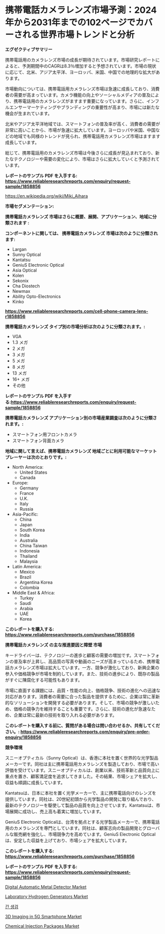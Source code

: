 <p><h1>携帯電話カメラレンズ市場予測：2024年から2031年までの102ページでカバーされる世界市場トレンドと分析</h1></p><p><strong>エグゼクティブサマリー</strong></p>
<p><p>携帯電話用のカメラレンズ市場の成長が期待されています。市場研究レポートによると、予測期間中のCAGRは8.3％増加すると予想されています。市場の現状に応じて、北米、アジア太平洋、ヨーロッパ、米国、中国での地理的な拡大があります。</p><p>市場動向については、携帯電話用カメラレンズ市場は急速に成長しており、消費者の需要が高まっています。カメラ機能の向上やソーシャルメディアの普及により、携帯電話用のカメラレンズがますます重要になっています。さらに、インフルエンサーマーケティングやブランディングの重要性が高まり、市場には新たな機会が生まれています。</p><p>北米やアジア太平洋地域では、スマートフォンの普及率が高く、消費者の需要が非常に高いことから、市場が急速に拡大しています。ヨーロッパや米国、中国などの地域でも同様のトレンドが見られ、携帯電話用カメラレンズ市場はますます成長しています。</p><p>総じて、携帯電話用のカメラレンズ市場は今後さらに成長が見込まれており、新たなテクノロジーや需要の変化により、市場はさらに拡大していくと予測されています。</p></p>
<p><strong>レポートのサンプル PDF を入手する: <a href="https://www.reliableresearchreports.com/enquiry/request-sample/1858856">https://www.reliableresearchreports.com/enquiry/request-sample/1858856</a></strong></p>
<p><a href="https://en.wikipedia.org/wiki/Miki_Aihara">https://en.wikipedia.org/wiki/Miki_Aihara</a></p>
<p><strong>市場セグメンテーション:</strong></p>
<p><strong> 携帯電話カメラレンズ 市場はさらに概要、展開、アプリケーション、地域に分類されます :</strong></p>
<p><strong>コンポーネントに関しては、 携帯電話カメラレンズ 市場は次のように分類されます:</strong></p>
<p><ul><li>Largan</li><li>Sunny Optical</li><li>Kantatsu</li><li>GeniuS Electronic Optical</li><li>Asia Optical</li><li>Kolen</li><li>Sekonix</li><li>Cha Diostech</li><li>Newmax</li><li>Ability Opto-Electronics</li><li>Kinko</li></ul></p>
<p><strong><a href="https://www.reliableresearchreports.com/cell-phone-camera-lens-r1858856">https://www.reliableresearchreports.com/cell-phone-camera-lens-r1858856</a></strong></p>
<p><strong> 携帯電話カメラレンズ タイプ別の市場分析は次のように分類されます。:</strong></p>
<p><ul><li>VGA</li><li>1.3 メガ</li><li>2 メガ</li><li>3 メガ</li><li>5 メガ</li><li>8 メガ</li><li>13 メガ</li><li>16+ メガ</li><li>その他</li></ul></p>
<p><strong>レポートのサンプル PDF を入手する:<a href="https://www.reliableresearchreports.com/enquiry/request-sample/1858856">https://www.reliableresearchreports.com/enquiry/request-sample/1858856</a></strong></p>
<p><strong> 携帯電話カメラレンズ アプリケーション別の市場産業調査は次のように分類されます。:</strong></p>
<p><ul><li>スマートフォン用フロントカメラ</li><li>スマートフォン背面カメラ</li></ul></p>
<p><strong>地域に関して言えば、携帯電話カメラレンズ 地域ごとに利用可能なマーケットプレーヤーは次のとおりです。:</strong></p>
<p><ul>
    <li>
        North America:
        <ul>
            <li>United States</li>
            <li>Canada</li>
        </ul>
    </li>
    <li>
        Europe:
        <ul>
            <li>Germany</li>
            <li>France</li>
            <li>U.K.</li>
            <li>Italy</li>
            <li>Russia</li>
        </ul>
    </li>
    <li>
        Asia-Pacific:
        <ul>
            <li>China</li>
            <li>Japan</li>
            <li>South Korea</li>
            <li>India</li>
            <li>Australia</li>
            <li>China Taiwan</li>
            <li>Indonesia</li>
            <li>Thailand</li>
            <li>Malaysia</li>
        </ul>
    </li>
    <li>
        Latin America:
        <ul>
            <li>Mexico</li>
            <li>Brazil</li>
            <li>Argentina Korea</li>
            <li>Colombia</li>
        </ul>
    </li>
    <li>
        Middle East & Africa:
        <ul>
            <li>Turkey</li>
            <li>Saudi</li>
            <li>Arabia</li>
            <li>UAE</li>
            <li>Korea</li>
        </ul>
    </li>
    </ul></p>
<p><strong>このレポートを購入する: <a href="https://www.reliableresearchreports.com/purchase/1858856">https://www.reliableresearchreports.com/purchase/1858856</a></strong></p>
<p><strong>携帯電話カメラレンズ の主な推進要因と障壁 市場</strong></p>
<p><p>キードライバーは、テクノロジーの進歩と顧客の需要の増加です。スマートフォンの普及率が上昇し、高品質の写真や動画のニーズが高まっているため、携帯電話カメラレンズ市場は拡大しています。一方、競争が激化しており、新興企業の参入や価格競争が市場を制約しています。また、技術の進歩により、既存の製品がすぐに陳腐化する可能性もあります。</p><p>市場に直面する課題には、品質・性能の向上、価格競争、技術の進化への迅速な対応があります。消費者の需要に合った製品を提供するために、企業は常に革新的なソリューションを開発する必要があります。そして、市場の競争が激しいため、価格の競争力を維持することも重要です。さらに、技術の進化が急速なため、企業は常に最新の技術を取り入れる必要があります。</p></p>
<p><strong>このレポートを購入する前に、質問がある場合は問い合わせるか、共有してください。: <a href="https://www.reliableresearchreports.com/enquiry/pre-order-enquiry/1858856">https://www.reliableresearchreports.com/enquiry/pre-order-enquiry/1858856</a></strong></p>
<p><strong>競争環境</strong></p>
<p><p>スニーオプティカル（Sunny Optical）は、香港に本社を置く世界的な光学製品メーカーです。同社は主に携帯電話用カメラレンズを製造しており、市場で高い評価を受けています。スニーオプティカルは、創業以来、技術革新と品質向上に重点を置き、顧客満足度を追求してきました。その結果、市場シェアを拡大し、収益も順調に成長しています。</p><p>Kantatsuは、日本に本社を置く光学メーカーで、主に携帯電話向けのレンズを提供しています。同社は、20世紀初頭から光学製品の開発に取り組んでおり、最新のテクノロジーを駆使して製品の品質を向上させています。Kantatsuは、市場展開に成功し、売上高も着実に増加しています。</p><p>GeniuS Electronic Opticalは、台湾を拠点とする光学製品メーカーで、携帯電話用のカメラレンズを専門としています。同社は、顧客志向の製品開発とグローバルな販売網を強化し、市場競争力を高めています。GeniuS Electronic Opticalは、安定した収益を上げており、市場シェアを拡大しています。</p></p>
<p><strong>このレポートを購入する: <a href="https://www.reliableresearchreports.com/purchase/1858856">https://www.reliableresearchreports.com/purchase/1858856</a></strong></p>
<p><strong>レポートのサンプル PDF を入手する: <a href="https://www.reliableresearchreports.com/enquiry/request-sample/1858856">https://www.reliableresearchreports.com/enquiry/request-sample/1858856</a></strong><strong></strong></p>
<p><p><a href="https://medium.com/@eloisadavis25/digital-automatic-metal-detector-market-share-market-analysis-growth-trends-forecasts-for-6b2fce6272e8">Digital Automatic Metal Detector Market</a></p><p><a href="https://github.com/pennyaldbrittonh658/Market-Research-Report-List-1/blob/main/laboratory-hydrogen-generators-market.md">Laboratory Hydrogen Generators Market</a></p><p><a href="https://github.com/LuckeyCorbin/Market-Research-Report-List-2/blob/main/491046251264.md">간 생검</a></p><p><a href="https://issuu.com/reportprime-2/docs/3d-imaging-in-5g-smartphone-market-size-2030.pptx">3D Imaging in 5G Smartphone Market</a></p><p><a href="https://github.com/dmmanir420/Market-Research-Report-List-1/blob/main/chemical-injection-packages-market.md">Chemical Injection Packages Market</a></p></p>